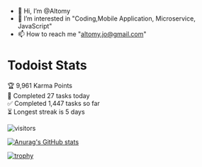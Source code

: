 - 👋 Hi, I’m @Altomy
- 👀 I’m interested in "Coding,Mobile Application, Microservice, JavaScript"
- 📫 How to reach me "altomy.jo@gmail.com"

# Todoist Stats

<!-- TODO-IST:START -->
🏆  9,961 Karma Points           
🌸  Completed 27 tasks today           
✅  Completed 1,447 tasks so far           
⏳  Longest streak is 5 days
<!-- TODO-IST:END -->



![visitors](https://visitor-badge.glitch.me/badge?page_id=Altomy&left_color=green&right_color=red)

[![Anurag's GitHub stats](https://github-readme-stats.vercel.app/api?username=Altomy&count_private=true)](https://github.com/anuraghazra/github-readme-stats)



[![trophy](https://github-profile-trophy.vercel.app/?username=Altomy)](https://github.com/ryo-ma/github-profile-trophy)
